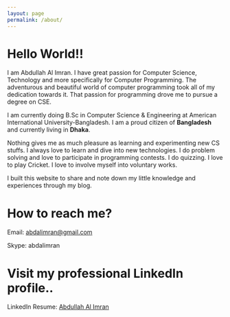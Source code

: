 ```yaml
---
layout: page
permalink: /about/
---
```

# Hello World!!
I am Abdullah Al Imran. I have great passion for Computer Science, Technology and more specifically for Computer Programming. The adventurous and beautiful world of computer programming took all of my dedication towards it. That passion for programming drove me to pursue a degree on CSE.

I am currently doing B.Sc in Computer Science & Engineering at American International University-Bangladesh. I am a proud citizen of **Bangladesh** and currently living in **Dhaka**.

Nothing gives me as much pleasure as learning and experimenting new CS stuffs. I always love to learn and dive into new technologies. I do problem solving and love to participate in programming contests. I do quizzing. I love to play Cricket. I love to involve myself into voluntary works.

I built this website to share and note down my little knowledge and experiences through my blog.

# How to reach me?
Email: [abdalimran@gmail.com](mailto:abdalimran@gmail.com)

Skype: abdalimran

# Visit my professional LinkedIn profile..
LinkedIn Resume: [Abdullah Al Imran](https://bd.linkedin.com/in/abdalimran)
